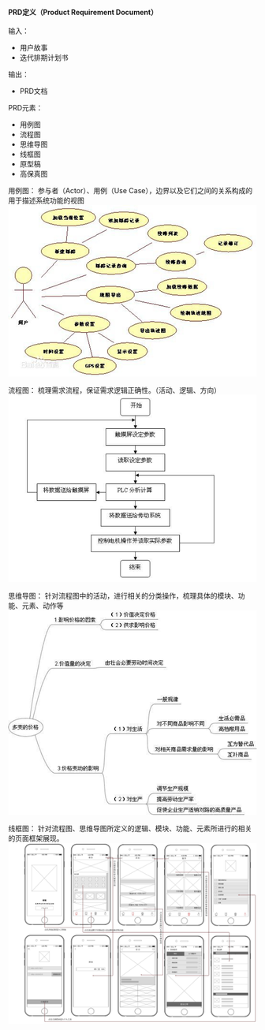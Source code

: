 #### PRD定义（Product Requirement Document）

输入：
* 用户故事
* 迭代排期计划书

输出：
* PRD文档

PRD元素：
* 用例图
* 流程图
* 思维导图
* 线框图
* 原型稿
* 高保真图

用例图：
参与者（Actor）、用例（Use Case），边界以及它们之间的关系构成的用于描述系统功能的视图
![](/assets/user_case.jpg)

流程图：
梳理需求流程，保证需求逻辑正确性。（活动、逻辑、方向）
![](/assets/flow_chart.jpeg)

思维导图：
针对流程图中的活动，进行相关的分类操作，梳理具体的模块、功能、元素、动作等
![](/assets/mind_map.jpeg)

线框图：
针对流程图、思维导图所定义的逻辑、模块、功能、元素所进行的相关的页面框架展现。
![](/assets/line_drawing.jpeg)
